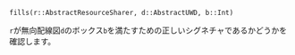 ```
fills(r::AbstractResourceSharer, d::AbstractUWD, b::Int)
```

`r`が無向配線図`d`のボックス`b`を満たすための正しいシグネチャであるかどうかを確認します。
